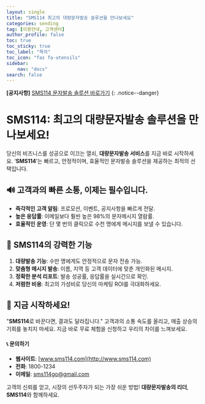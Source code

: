 ```yaml
---
layout: single
title: "SMS114 최고의 대량문자발송 솔루션을 만나보세요"
categories: sending
tag: [이용안내, 고객센터]
author_profile: false
toc: true
toc_sticky: true
toc_label: "목차"
toc_icon: "fas fa-utensils" 
sidebar:
    nav: "docs"
search: false
---
```






**[공지사항]** [SMS114 문자발송 솔루션 바로가기](https://www.sms114.co.kr)
{: .notice--danger}

#  SMS114: 최고의 대량문자발송 솔루션을 만나보세요!

당신의 비즈니스를 성공으로 이끄는 열쇠, **대량문자발송 서비스**를 지금 바로 시작하세요. ‘**SMS114**’는 빠르고, 안정적이며, 효율적인 문자발송 솔루션을 제공하는 최적의 선택입니다.

## 🔊 고객과의 빠른 소통, 이제는 필수입니다.

- **즉각적인 고객 알림**: 프로모션, 이벤트, 공지사항을 빠르게 전달.
- **높은 응답률**: 이메일보다 훨씬 높은 98%의 문자메시지 열람률.
- **효율적인 운영**: 단 몇 번의 클릭으로 수천 명에게 메시지를 보낼 수 있습니다.

## 🔧 SMS114의 강력한 기능



1. **대량발송 기능**: 수만 명에게도 안정적으로 문자 전송 가능.
2. **맞춤형 메시지 발송**: 이름, 지역 등 고객 데이터에 맞춘 개인화된 메시지.
3. **정확한 분석 리포트**: 발송 성공률, 응답률을 실시간으로 확인.
4. **저렴한 비용**: 최고의 가성비로 당신의 마케팅 ROI를 극대화하세요.

## 🎉 지금 시작하세요!

"**SMS114**로 바꾼다면, 결과도 달라집니다." 고객과의 소통 속도를 올리고, 매출 상승의 기회를 놓치지 마세요. 지금 바로 무료 체험을 신청하고 우리의 차이를 느껴보세요.

#### 📞 문의하기

- **웹사이트**: [www.sms114.com](http://www.sms114.com)
- **전화**: 1800-1234
- **이메일**: sms114go@gmail.com

고객의 신뢰를 얻고, 시장의 선두주자가 되는 가장 쉬운 방법! **대량문자발송의 리더**, **SMS114**와 함께하세요.